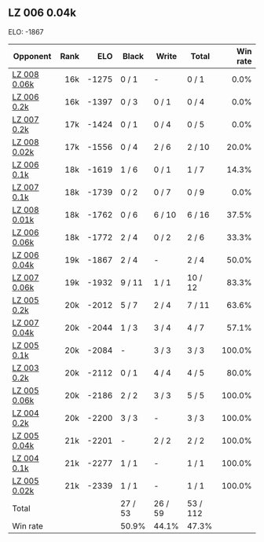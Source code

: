 ## LZ 006 0.04k ##

ELO: -1867

Opponent | Rank | ELO | Black | Write | Total | Win rate
---------|-----:|----:|-------|-------|-------|-------:
[LZ 008 0.06k](LZ%20008%200.06k.md) | 16k | -1275 | 0 / 1 | - | 0 / 1 | 0.0%
[LZ 006 0.2k](LZ%20006%200.2k.md) | 16k | -1397 | 0 / 3 | 0 / 1 | 0 / 4 | 0.0%
[LZ 007 0.2k](LZ%20007%200.2k.md) | 17k | -1424 | 0 / 1 | 0 / 4 | 0 / 5 | 0.0%
[LZ 008 0.02k](LZ%20008%200.02k.md) | 17k | -1556 | 0 / 4 | 2 / 6 | 2 / 10 | 20.0%
[LZ 006 0.1k](LZ%20006%200.1k.md) | 18k | -1619 | 1 / 6 | 0 / 1 | 1 / 7 | 14.3%
[LZ 007 0.1k](LZ%20007%200.1k.md) | 18k | -1739 | 0 / 2 | 0 / 7 | 0 / 9 | 0.0%
[LZ 008 0.01k](LZ%20008%200.01k.md) | 18k | -1762 | 0 / 6 | 6 / 10 | 6 / 16 | 37.5%
[LZ 006 0.06k](LZ%20006%200.06k.md) | 18k | -1772 | 2 / 4 | 0 / 2 | 2 / 6 | 33.3%
[LZ 006 0.04k](LZ%20006%200.04k.md) | 19k | -1867 | 2 / 4 | - | 2 / 4 | 50.0%
[LZ 007 0.06k](LZ%20007%200.06k.md) | 19k | -1932 | 9 / 11 | 1 / 1 | 10 / 12 | 83.3%
[LZ 005 0.2k](LZ%20005%200.2k.md) | 20k | -2012 | 5 / 7 | 2 / 4 | 7 / 11 | 63.6%
[LZ 007 0.04k](LZ%20007%200.04k.md) | 20k | -2044 | 1 / 3 | 3 / 4 | 4 / 7 | 57.1%
[LZ 005 0.1k](LZ%20005%200.1k.md) | 20k | -2084 | - | 3 / 3 | 3 / 3 | 100.0%
[LZ 003 0.2k](LZ%20003%200.2k.md) | 20k | -2112 | 0 / 1 | 4 / 4 | 4 / 5 | 80.0%
[LZ 005 0.06k](LZ%20005%200.06k.md) | 20k | -2186 | 2 / 2 | 3 / 3 | 5 / 5 | 100.0%
[LZ 004 0.2k](LZ%20004%200.2k.md) | 20k | -2200 | 3 / 3 | - | 3 / 3 | 100.0%
[LZ 005 0.04k](LZ%20005%200.04k.md) | 21k | -2201 | - | 2 / 2 | 2 / 2 | 100.0%
[LZ 004 0.1k](LZ%20004%200.1k.md) | 21k | -2277 | 1 / 1 | - | 1 / 1 | 100.0%
[LZ 005 0.02k](LZ%20005%200.02k.md) | 21k | -2339 | 1 / 1 | - | 1 / 1 | 100.0%
Total | | | 27 / 53 | 26 / 59 | 53 / 112 | 
Win rate| | | 50.9% | 44.1% | 47.3% | 
